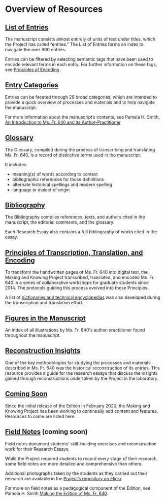 # Overview of Resources

## [List of Entries](/#entries)

The manuscript consists almost entirely of units of text under titles, which the Project has called “entries.” The List of Entries forms an index to navigate the over 900 entries.

Entries can be filtered by selecting semantic tags that have been used to encode relevant terms in each entry. For further information on these tags, see [Principles of
Encoding](/#content/resources/principles-encoding).

## [Entry Categories](/#content/resources/categories)

Entries can be faceted through 26 broad categories, which are intended to provide a quick overview of processes and materials and to help navigate
the manuscript. 

For more information about the manuscript’s contents, see
Pamela H. Smith, [An Introduction to Ms. Fr. 640 and its
Author-Practitioner](/#essays/ann_300_ie_19).

## [Glossary](/#folios/1r/f/1r/glossary)

The Glossary, compiled during the process of transcribing and translating Ms. Fr. 640, is a record of distinctive terms used in the manuscript.

It includes:

  - meaning(s) of words according to context
  - bibliographic references for those definitions
  - alternate historical spellings and modern spelling
  - language or dialect of origin

## [Bibliography](/#content/resources/bibliography)

The Bibliography compiles references, texts, and authors cited in the manuscript, the editorial comments, and the glossary.

Each Research Essay also contains a full bibliography of works cited in
the essay.


## [Principles of Transcription, Translation, and Encoding](/#content/resources/principles)

To transform the handwritten pages of Ms. Fr. 640 into digital text, the Making and Knowing Project transcribed, translated, and encoded Ms. Fr. 640 in a series of collaborative workshops for graduate students since 2014. The protocols guiding this process evolved into these Principles.

A list of [dictionaries and technical encyclopedias](#content/resources/dictionaries) was also developed during the
transcription and translation effort.

## [Figures in the Manuscript](#content/resources/figures)

An index of all illustrations by Ms. Fr. 640's author-practitioner found throughout the manuscript.

## [Reconstruction Insights](#content/resources/reconstruction-insights)

One of the key methodologies for studying the processes and materials described in Ms. Fr. 640 was the historical reconstruction of its entries. This resource provides a guide for the research essays that discuss the insights gained through reconstructions undertaken by the Project in the laboratory.

## [Coming Soon](#content/resources/coming-soon)

Since the initial release of the Edition in February 2020, the Making and Knowing Project has been working to continually add content and features. Resources to come are listed here.

## [Field Notes](#content/resources/field-notes) (coming soon)

Field notes document students' skill-building exercises and reconstruction work for their Research Essays.

While the Project required students to record every stage of their research, some field notes are more detailed and
comprehensive than others.

Additional photographs taken by the students as they carried out their
research are available in the [Project’s repository on Flickr](https://www.flickr.com/photos/128418753@N06/albums).

For more on field notes as a pedagogical component of the Edition, see Pamela H. Smith [Making the Edition of Ms.
Fr. 640](/#essays/ann_329_ie_19).

